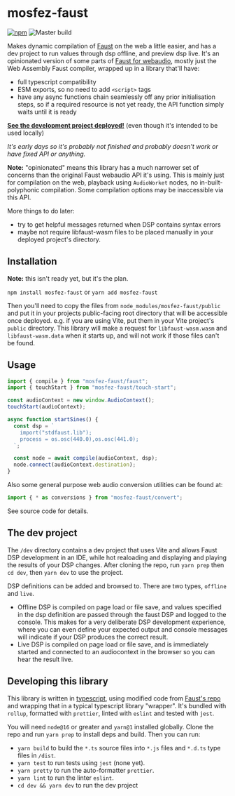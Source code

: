 # mosfez-faust

[![npm](https://img.shields.io/npm/v/mosfez-faust.svg)](https://www.npmjs.com/package/mosfez-faust) ![Master build](https://github.com/dxinteractive/mosfez-faust/workflows/CI/badge.svg?branch=main)

Makes dynamic compilation of [Faust](https://faust.grame.fr/) on the web a little easier, and has a dev project to run values through dsp offline, and preview dsp live. It's an opinionated version of some parts of [Faust for webaudio](https://github.com/grame-cncm/faust/tree/master-dev/architecture/webaudio), mostly just the Web Assembly Faust compiler, wrapped up in a library that'll have:

- full typescript compatibility
- ESM exports, so no need to add `<script>` tags
- have any async functions chain seamlessly off any prior initialisation steps, so if a required resource is not yet ready, the API function simply waits until it is ready

**[See the development project deployed!](https://dxinteractive.github.io/mosfez-faust/)** (even though it's intended to be used locally)

_It's early days so it's probably not finished and probably doesn't work or have fixed API or anything._

**Note:** "opinionated" means this library has a much narrower set of concerns than the original Faust webaudio API it's using. This is mainly just for compilation on the web, playback using `AudioWorket` nodes, no in-built-polyphonic compilation. Some compilation options may be inaccessible via this API.

More things to do later:

- try to get helpful messages returned when DSP contains syntax errors
- maybe not require libfaust-wasm files to be placed manually in your deployed project's directory.

## Installation

**Note:** this isn't ready yet, but it's the plan.

`npm install mosfez-faust` or `yarn add mosfez-faust`

Then you'll need to copy the files from `node_modules/mosfez-faust/public` and put it in your projects public-facing root directory that will be accessible once deployed. e.g. if you are using Vite, put them in your Vite project's `public` directory. This library will make a request for `libfaust-wasm.wasm` and `libfaust-wasm.data` when it starts up, and will not work if those files can't be found.

## Usage

```js
import { compile } from "mosfez-faust/faust";
import { touchStart } from "mosfez-faust/touch-start";

const audioContext = new window.AudioContext();
touchStart(audioContext);

async function startSines() {
  const dsp = `
    import("stdfaust.lib");
    process = os.osc(440.0),os.osc(441.0);
  `;

  const node = await compile(audioContext, dsp);
  node.connect(audioContext.destination);
}
```

Also some general purpose web audio conversion utilities can be found at:

```js
import { * as conversions } from "mosfez-faust/convert";
```

See source code for details.

## The dev project

The `/dev` directory contains a dev project that uses Vite and allows Faust DSP development in an IDE, while hot realoading and displaying and playing the results of your DSP changes. After cloning the repo, run `yarn prep` then `cd dev`, then `yarn dev` to use the project.

DSP definitions can be added and browsed to. There are two types, `offline` and `live`.

- Offline DSP is compiled on page load or file save, and values specified in the dsp definition are passed through the faust DSP and logged to the console. This makes for a very deliberate DSP development experience, where you can even define your expected output and console messages will indicate if your DSP produces the correct result.
- Live DSP is compiled on page load or file save, and is immediately started and connected to an audiocontext in the browser so you can hear the result live.

## Developing this library

This library is written in [typescript](https://www.typescriptlang.org/), using modified code from [Faust's repo](https://github.com/grame-cncm/faust) and wrapping that in a typical typescript library "wrapper". It's bundled with `rollup`, formatted with `prettier`, linted with `eslint` and tested with `jest`.

You will need `node@16` or greater and `yarn@1` installed globally. Clone the repo and run `yarn prep` to install deps and build. Then you can run:

- `yarn build` to build the `*.ts` source files into `*.js` files and `*.d.ts` type files in `/dist`.
- `yarn test` to run tests using `jest` (none yet).
- `yarn pretty` to run the auto-formatter `prettier`.
- `yarn lint` to run the linter `eslint`.
- `cd dev && yarn dev` to run the dev project
